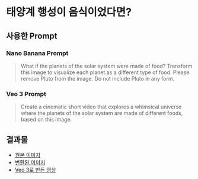 # 태양계 행성이 음식이었다면?

## 사용한 Prompt

### Nano Banana Prompt
> What if the planets of the solar system were made of food? Transform this image to visualize each planet as a different type of food. Please remove Pluto from the image. Do not include Pluto in any form.

### Veo 3 Prompt
> Create a cinematic short video that explores a whimsical universe where the planets of the solar system are made of different foods, based on this image.

## 결과물

- [원본 이미지](./원본%20이미지.webp)
- [변환된 이미지](./변환된%20이미지.png)
- [Veo 3로 만든 영상](./solar_food.mp4)
